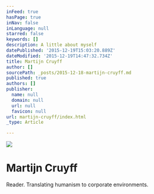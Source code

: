 ```yaml
---
inFeed: true
hasPage: true
inNav: false
inLanguage: null
starred: false
keywords: []
description: A little about myself
datePublished: '2015-12-19T15:03:20.889Z'
dateModified: '2015-12-19T14:47:32.734Z'
title: Martijn Cruyff
author: []
sourcePath: _posts/2015-12-18-martijn-cruyff.md
published: true
authors: []
publisher:
  name: null
  domain: null
  url: null
  favicon: null
url: martijn-cruyff/index.html
_type: Article

---
```

![](https://the-grid-user-content.s3-us-west-2.amazonaws.com/29a5b8b8-da70-4acd-9e0f-cc9a71d527ee.jpg)

# Martijn Cruyff

Reader. Translating humanism to corporate environments.